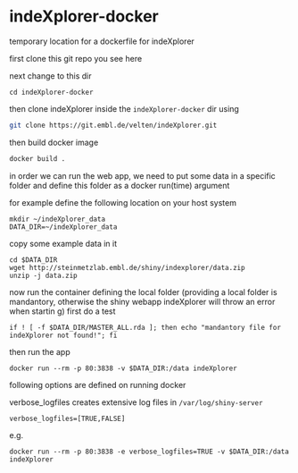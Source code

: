 # indeXplorer-docker

temporary location for a dockerfile for indeXplorer

first clone this git repo you see here

next change to this dir 
```
cd indeXplorer-docker
```

then clone indeXplorer inside the ```indeXplorer-docker``` dir using

```bash
git clone https://git.embl.de/velten/indeXplorer.git
```

then build docker image
```bash
docker build .
```

in order we can run the web app, we need to put some data in a specific folder and
define this folder as a docker run(time)  argument

for example define the following location on your host system
```
mkdir ~/indeXplorer_data
DATA_DIR=~/indeXplorer_data
```

copy some example data in it
```
cd $DATA_DIR
wget http://steinmetzlab.embl.de/shiny/indexplorer/data.zip
unzip -j data.zip
```

now run the container defining the local folder (providing a local folder is mandantory, otherwise the shiny webapp indeXplorer will throw an error when startin
g)
first do a  test
```
if ! [ -f $DATA_DIR/MASTER_ALL.rda ]; then echo "mandantory file for indeXplorer not found!"; fi
```
then run the app
```
docker run --rm -p 80:3838 -v $DATA_DIR:/data indeXplorer
```

following options are defined on running docker

verbose_logfiles creates extensive log files in ```/var/log/shiny-server```
```
verbose_logfiles=[TRUE,FALSE] 
```
e.g.
```
docker run --rm -p 80:3838 -e verbose_logfiles=TRUE -v $DATA_DIR:/data indeXplorer

```
